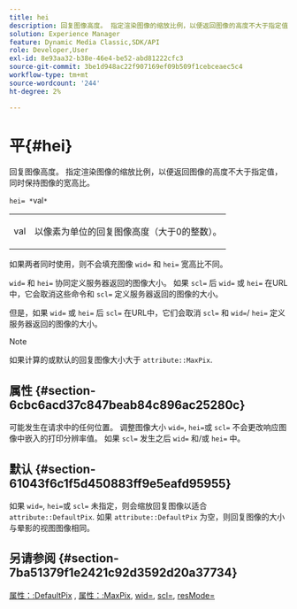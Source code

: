 ```yaml
---
title: hei
description: 回复图像高度。 指定渲染图像的缩放比例，以便返回图像的高度不大于指定值，同时保持图像的宽高比。
solution: Experience Manager
feature: Dynamic Media Classic,SDK/API
role: Developer,User
exl-id: 8e93aa32-b38e-46e4-be52-abd81222cfc3
source-git-commit: 3be1d948ac22f907169ef09b509f1cebceaec5c4
workflow-type: tm+mt
source-wordcount: '244'
ht-degree: 2%

---
```


# 平{#hei}

回复图像高度。 指定渲染图像的缩放比例，以便返回图像的高度不大于指定值，同时保持图像的宽高比。

`hei= *`val`*`

<table id="simpletable_C3A31CA539DC4D9F8BE50290D1AFA5CA"> 
 <tr class="strow"> 
  <td class="stentry"> <p><span class="codeph"> <span class="varname"> val</span> </span> </p></td> 
  <td class="stentry"> <p>以像素为单位的回复图像高度（大于0的整数）。 </p></td> 
 </tr> 
</table>

如果两者同时使用，则不会填充图像 `wid=` 和 `hei=` 宽高比不同。

`wid=` 和 `hei=` 协同定义服务器返回的图像大小。 如果 `scl=` 后 `wid=` 或 `hei=` 在URL中，它会取消这些命令和 `scl=` 定义服务器返回的图像的大小。

但是，如果 `wid=` 或 `hei=` 后 `scl=` 在URL中，它们会取消 `scl=` 和 `wid=`/ `hei=` 定义服务器返回的图像的大小。

>[!NOTE]
>
>如果计算的或默认的回复图像大小大于 `attribute::MaxPix`.

## 属性 {#section-6cbc6acd37c847beab84c896ac25280c}

可能发生在请求中的任何位置。 调整图像大小 `wid=`, `hei=`或 `scl=` 不会更改响应图像中嵌入的打印分辨率值。 如果 `scl=` 发生之后 `wid=` 和/或 `hei=` 中。

## 默认 {#section-61043f6c1f5d450883ff9e5eafd95955}

如果 `wid=`, `hei=`或 `scl=` 未指定，则会缩放回复图像以适合 `attribute::DefaultPix`. 如果 `attribute::DefaultPix` 为空，则回复图像的大小与晕影的视图图像相同。

## 另请参阅 {#section-7ba51379f1e2421c92d3592d20a37734}

[属性：:DefaultPix](../../../../../ir-api/material-cat/image-rendering-api-ref/c-ir-material-catalog/c-ir-attributes-reference/r-ir-defaultpix.md#reference-102c98f9b5d24d2aaaeb756653fb0e6f) , [属性：:MaxPix](../../../../../ir-api/material-cat/image-rendering-api-ref/c-ir-material-catalog/c-ir-attributes-reference/r-ir-maxpix.md#reference-569f186bbc2840a6bd3cffa8ff3e7657), [wid=](../../../../../ir-api/http-protocol/image-rendering-api-ref/c-ir-http-protocol-ref/c-ir-http-protocol-command-reference/r-ir-wid.md#reference-b7e691b0624941168c94b2749ae233ec), [scl=](../../../../../ir-api/http-protocol/image-rendering-api-ref/c-ir-http-protocol-ref/c-ir-http-protocol-command-reference/r-ir-scl.md#reference-b14b51a6cbe34f0bba42880540592f29), [resMode=](../../../../../ir-api/http-protocol/image-rendering-api-ref/c-ir-http-protocol-ref/c-ir-http-protocol-command-reference/r-ir-http-resmode.md#reference-851a5b636f8948cfb11456c9b7dab0d3)
